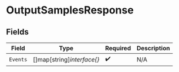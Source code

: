 # OutputSamplesResponse


## Fields

| Field                      | Type                       | Required                   | Description                |
| -------------------------- | -------------------------- | -------------------------- | -------------------------- |
| `Events`                   | []map[string]*interface{}* | :heavy_check_mark:         | N/A                        |
